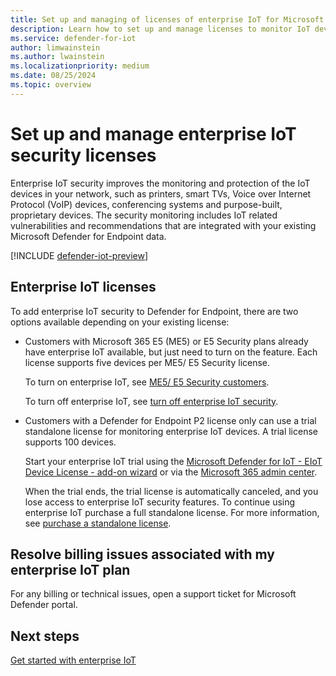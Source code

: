 ```yaml
---
title: Set up and managing of licenses of enterprise IoT for Microsoft Defender for IoT in the Defender portal
description: Learn how to set up and manage licenses to monitor IoT devices using Microsoft Enterprise IoT in the Microsoft Defender portal.
ms.service: defender-for-iot
author: limwainstein
ms.author: lwainstein
ms.localizationpriority: medium
ms.date: 08/25/2024
ms.topic: overview
---
```


# Set up and manage enterprise IoT security licenses

Enterprise IoT security improves the monitoring and protection of the IoT devices in your network, such as printers, smart TVs, Voice over Internet Protocol (VoIP) devices, conferencing systems and purpose-built, proprietary devices. The security monitoring includes IoT related vulnerabilities and recommendations that are integrated with your existing Microsoft Defender for Endpoint data.

[!INCLUDE [defender-iot-preview](../includes//defender-for-iot-defender-public-preview.md)]

## Enterprise IoT licenses

To add enterprise IoT security to Defender for Endpoint, there are two options available depending on your existing license:

- Customers with Microsoft 365 E5 (ME5) or E5 Security plans already have enterprise IoT available, but just need to turn on the feature. Each license supports five devices per ME5/ E5 Security license.

    To turn on enterprise IoT, see [ME5/ E5 Security customers](enterprise-iot-get-started.md#me5-e5-security-customers).

    To turn off enterprise IoT, see [turn off enterprise IoT security](enterprise-iot-manage.md#turn-off-enterprise-iot-security).

- Customers with a Defender for Endpoint P2 license only can use a trial standalone license for monitoring enterprise IoT devices. A trial license supports 100 devices.

    Start your enterprise IoT trial using the [Microsoft Defender for IoT - EIoT Device License - add-on wizard](https://signup.microsoft.com/get-started/signup?products=b2f91841-252f-4765-94c3-75802d7c0ddb&ali=1&bac=1) or via the [Microsoft 365 admin center](https://portal.office.com/AdminPortal/Home#/catalog).

    When the trial ends, the trial license is automatically canceled, and you lose access to enterprise IoT security features. To continue using enterprise IoT purchase a full standalone license. For more information, see [purchase a standalone license](enterprise-iot-get-started.md#set-up-a-standalone-full-license).

## Resolve billing issues associated with my enterprise IoT plan

For any billing or technical issues, open a support ticket for Microsoft Defender portal.

## Next steps

[Get started with enterprise IoT](enterprise-iot-get-started.md)
